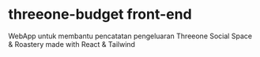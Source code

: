 # threeone-budget front-end
WebApp untuk membantu pencatatan pengeluaran Threeone Social Space &amp; Roastery
made with React & Tailwind

